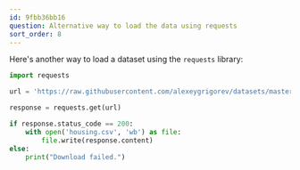 ```yaml
---
id: 9fbb36bb16
question: Alternative way to load the data using requests
sort_order: 8
---
```


Here's another way to load a dataset using the `requests` library:

```python
import requests

url = 'https://raw.githubusercontent.com/alexeygrigorev/datasets/master/housing.csv'

response = requests.get(url)

if response.status_code == 200:
    with open('housing.csv', 'wb') as file:
        file.write(response.content)
else:
    print("Download failed.")
```